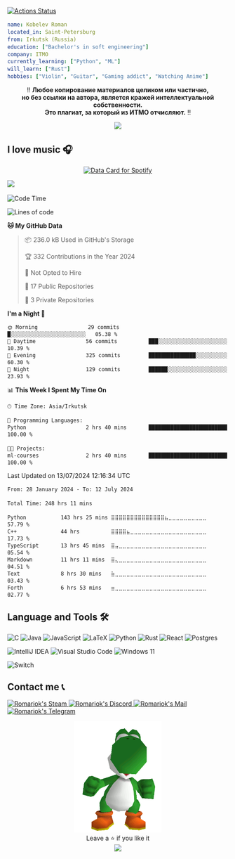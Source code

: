 <!-- <h3 style="color: rgb(212, 187, 133)">SUNFLOWER PROFILE</h3> -->
  [![Actions Status](https://github.com/Romariok/Romariok/workflows/wakatime-stats/badge.svg)](https://github.com/Romariok/Romariok/actions)
```yaml
name: Kobelev Roman
located_in: Saint-Petersburg
from: Irkutsk (Russia)
education: ["Bachelor's in soft engineering"]
company: ITMO
currently_learning: ["Python", "ML"]
will_learn: ["Rust"]
hobbies: ["Violin", "Guitar", "Gaming addict", "Watching Anime"]
```
<p align="center">
‼️ <b>Любое копирование материалов целиком или частично,<br>но без ссылки на автора, является кражей интеллектуальной собственности.<br>Это плагиат, за который из ИТМО отчисляют.</b> ‼️ 
</p>

<p align="center">
  <img width="300px" src="https://raw.githubusercontent.com/Romariok/Romariok/main/assets/yoshi-funny.gif"/>
</p>

## I love music 🎧
<p align="center">
<a href="https://data-card-for-spotify.herokuapp.com/card?user_id=312s5gukxu3izmomfk6sjce5wzo4">
  <img src="https://data-card-for-spotify.herokuapp.com/api/card?user_id=312s5gukxu3izmomfk6sjce5wzo4&hide_top_tracks=1&hide_title=1" alt="Data Card for Spotify">
</a>
</p>


![](https://komarev.com/ghpvc/?username=Romariok&color=blue)
<!--START_SECTION:waka-->
![Code Time](http://img.shields.io/badge/Code%20Time-248%20hrs%2011%20mins-blue)

![Lines of code](https://img.shields.io/badge/From%20Hello%20World%20I%27ve%20Written-2.2%20million%20lines%20of%20code-blue)

**🐱 My GitHub Data** 

> 📦 236.0 kB Used in GitHub's Storage 
 > 
> 🏆 332 Contributions in the Year 2024
 > 
> 🚫 Not Opted to Hire
 > 
> 📜 17 Public Repositories 
 > 
> 🔑 3 Private Repositories 
 > 
**I'm a Night 🦉** 

```text
🌞 Morning                29 commits          █░░░░░░░░░░░░░░░░░░░░░░░░   05.38 % 
🌆 Daytime                56 commits          ███░░░░░░░░░░░░░░░░░░░░░░   10.39 % 
🌃 Evening                325 commits         ███████████████░░░░░░░░░░   60.30 % 
🌙 Night                  129 commits         ██████░░░░░░░░░░░░░░░░░░░   23.93 % 
```


📊 **This Week I Spent My Time On** 

```text
🕑︎ Time Zone: Asia/Irkutsk

💬 Programming Languages: 
Python                   2 hrs 40 mins       █████████████████████████   100.00 % 

🐱‍💻 Projects: 
ml-courses               2 hrs 40 mins       █████████████████████████   100.00 % 
```


 Last Updated on 13/07/2024 12:16:34 UTC
<!--END_SECTION:waka-->

<!--START_SECTION:waka-simple-->

```text
From: 28 January 2024 - To: 12 July 2024

Total Time: 248 hrs 11 mins

Python           143 hrs 25 mins ⣿⣿⣿⣿⣿⣿⣿⣿⣿⣿⣿⣿⣿⣿⣦⣀⣀⣀⣀⣀⣀⣀⣀⣀⣀   57.79 %
C++              44 hrs          ⣿⣿⣿⣿⣦⣀⣀⣀⣀⣀⣀⣀⣀⣀⣀⣀⣀⣀⣀⣀⣀⣀⣀⣀⣀   17.73 %
TypeScript       13 hrs 45 mins  ⣿⣤⣀⣀⣀⣀⣀⣀⣀⣀⣀⣀⣀⣀⣀⣀⣀⣀⣀⣀⣀⣀⣀⣀⣀   05.54 %
Markdown         11 hrs 11 mins  ⣿⣄⣀⣀⣀⣀⣀⣀⣀⣀⣀⣀⣀⣀⣀⣀⣀⣀⣀⣀⣀⣀⣀⣀⣀   04.51 %
Text             8 hrs 30 mins   ⣷⣀⣀⣀⣀⣀⣀⣀⣀⣀⣀⣀⣀⣀⣀⣀⣀⣀⣀⣀⣀⣀⣀⣀⣀   03.43 %
Forth            6 hrs 53 mins   ⣶⣀⣀⣀⣀⣀⣀⣀⣀⣀⣀⣀⣀⣀⣀⣀⣀⣀⣀⣀⣀⣀⣀⣀⣀   02.77 %
```

<!--END_SECTION:waka-simple-->


## Language and Tools 🛠️
![C](https://img.shields.io/badge/c-%2300599C.svg?style=for-the-badge&logo=c&logoColor=white) ![Java](https://img.shields.io/badge/java-%23ED8B00.svg?style=for-the-badge&logo=openjdk&logoColor=white) 	![JavaScript](https://img.shields.io/badge/javascript-%23323330.svg?style=for-the-badge&logo=javascript&logoColor=%23F7DF1E) 	![LaTeX](https://img.shields.io/badge/latex-%23008080.svg?style=for-the-badge&logo=latex&logoColor=white) 	![Python](https://img.shields.io/badge/python-3670A0?style=for-the-badge&logo=python&logoColor=ffdd54) 	![Rust](https://img.shields.io/badge/rust-%23000000.svg?style=for-the-badge&logo=rust&logoColor=white)    ![React](https://img.shields.io/badge/react-%2320232a.svg?style=for-the-badge&logo=react&logoColor=%2361DAFB) 	![Postgres](https://img.shields.io/badge/postgres-%23316192.svg?style=for-the-badge&logo=postgresql&logoColor=white)

![IntelliJ IDEA](https://img.shields.io/badge/IntelliJIDEA-000000.svg?style=for-the-badge&logo=intellij-idea&logoColor=white) ![Visual Studio Code](https://img.shields.io/badge/Visual%20Studio%20Code-0078d7.svg?style=for-the-badge&logo=visual-studio-code&logoColor=white) ![Windows 11](https://img.shields.io/badge/Windows%2011-%230079d5.svg?style=for-the-badge&logo=Windows%2011&logoColor=white)

 ![Switch](https://img.shields.io/badge/Switch-E60012?style=for-the-badge&logo=nintendo-switch&logoColor=white)
 
## Contact me 📞
<a href="https://steamcommunity.com/id/BatyaLenin/">
  <img alt="Romariok's Steam" src="https://img.shields.io/badge/steam-%23000000.svg?style=for-the-badge&logo=steam&logoColor=white" />
</a>
<a href="https://discordapp.com/users/395575522798731265/">
  <img alt="Romariok's Discord" src="https://img.shields.io/badge/Discord-%235865F2.svg?style=for-the-badge&logo=discord&logoColor=white" />
</a>
<a href="mailto:alexeasy11@gmail.com">
  <img alt="Romariok's Mail" src="https://img.shields.io/badge/Gmail-D14836?style=for-the-badge&logo=gmail&logoColor=white" />
</a>
<a href="https://kuroshlep.t.me">
  <img alt="Romariok's Telegram" src="https://img.shields.io/badge/Telegram-2CA5E0?style=for-the-badge&logo=telegram&logoColor=white" />
</a>

<p align="center">
  <img width="200px" src="https://raw.githubusercontent.com/Romariok/Romariok/main/assets/yoshi_dance.gif"/>
  
  <br/>
   Leave a ⭐ if you like it
  <br/>
  
  <img src="https://capsule-render.vercel.app/api?type=waving&color=gradient&height=60&section=footer"/>
</p>
